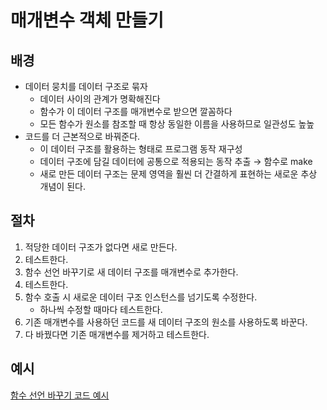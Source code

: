 # 매개변수 객체 만들기

## 배경

- 데이터 뭉치를 데이터 구조로 묶자
  - 데이터 사이의 관계가 명확해진다
  - 함수가 이 데이터 구조를 매개변수로 받으면 깔꼼하다
  - 모든 함수가 원소를 참조할 때 항상 동일한 이름을 사용하므로 일관성도 높높
- 코드를 더 근본적으로 바꿔준다.
  - 이 데이터 구조를 활용하는 형태로 프로그램 동작 재구성
  - 데이터 구조에 담길 데이터에 공통으로 적용되는 동작 추출 → 함수로 make
  - 새로 만든 데이터 구조는 문제 영역을 훨씬 더 간결하게 표현하는 새로운 추상 개념이 된다.

## 절차

1. 적당한 데이터 구조가 없다면 새로 만든다.
2. 테스트한다.
3. 함수 선언 바꾸기로 새 데이터 구조를 매개변수로 추가한다.
4. 테스트한다.
5. 함수 호출 시 새로운 데이터 구조 인스턴스를 넘기도록 수정한다.
   - 하나씩 수정할 때마다 테스트한다.
6. 기존 매개변수를 사용하던 코드를 새 데이터 구조의 원소를 사용하도록 바꾼다.
7. 다 바꿨다면 기존 매개변수를 제거하고 테스트한다.

## 예시

[함수 선언 바꾸기 코드 예시](../6-8/example.js)<br>
